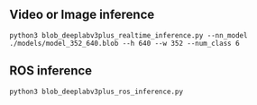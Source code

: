 ## Video or Image inference
```
python3 blob_deeplabv3plus_realtime_inference.py --nn_model ./models/model_352_640.blob --h 640 --w 352 --num_class 6
```

## ROS inference
```
python3 blob_deeplabv3plus_ros_inference.py
```

